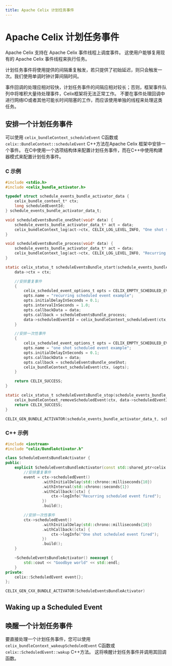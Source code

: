 ```yaml
---
title: Apache Celix 计划任务事件
---
```


<!--
Licensed to the Apache Software Foundation (ASF) under one or more
contributor license agreements.  See the NOTICE file distributed with
this work for additional information regarding copyright ownership.
The ASF licenses this file to You under the Apache License, Version 2.0
(the "License"); you may not use this file except in compliance with
the License.  You may obtain a copy of the License at
   
    http://www.apache.org/licenses/LICENSE-2.0

Unless required by applicable law or agreed to in writing, software
distributed under the License is distributed on an "AS IS" BASIS,
WITHOUT WARRANTIES OR CONDITIONS OF ANY KIND, either express or implied.
See the License for the specific language governing permissions and
limitations under the License.
-->

# Apache Celix 计划任务事件

Apache Celix 支持在 Apache Celix 事件线程上调度事件。
这使用户能够复用现有的 Apache Celix 事件线程来执行任务。

计划任务事件将使用提供的间隔重复触发，若只提供了初始延迟，则只会触发一次。我们使用单调时钟计算间隔时间。

事件回调的处理应相对较快，计划任务事件的间隔应相对较长；否则，框架事件队列中将堆积大量待处理事件，Celix框架将无法正常工作。
不要在事件处理回调中进行网络IO或者其他可能长时间阻塞的工作，而应该使用单独的线程来处理这类任务。

## 安排一个计划任务事件

可以使用 `celix_bundleContext_scheduleEvent` C函数或`celix::BundleContext::scheduleEvent` C++方法在Apache Celix 框架中安排一个事件。
在C中使用一个选项结构体来配置计划任务事件，而在C++中使用构建器模式来配置计划任务事件。

### C 示例

```c
#include <stdio.h>
#include <celix_bundle_activator.h>

typedef struct schedule_events_bundle_activator_data {
    celix_bundle_context_t* ctx;
    long scheduledEventId;
} schedule_events_bundle_activator_data_t;

void scheduleEventsBundle_oneShot(void* data) {
    schedule_events_bundle_activator_data_t* act = data;
    celix_bundleContext_log(act->ctx, CELIX_LOG_LEVEL_INFO, "One shot scheduled event fired");
}

void scheduleEventsBundle_process(void* data) {
    schedule_events_bundle_activator_data_t* act = data;
    celix_bundleContext_log(act->ctx, CELIX_LOG_LEVEL_INFO, "Recurring scheduled event fired");
}

static celix_status_t scheduleEventsBundle_start(schedule_events_bundle_activator_data_t *data, celix_bundle_context_t *ctx) {
    data->ctx = ctx;

    //安排重复事件
    {
        celix_scheduled_event_options_t opts = CELIX_EMPTY_SCHEDULED_EVENT_OPTIONS;
        opts.name = "recurring scheduled event example";
        opts.initialDelayInSeconds = 0.1;
        opts.intervalInSeconds = 1.0;
        opts.callbackData = data;
        opts.callback = scheduleEventsBundle_process;
        data->scheduledEventId = celix_bundleContext_scheduleEvent(ctx, &opts);
    }

    //安排一次性事件
    {
        celix_scheduled_event_options_t opts = CELIX_EMPTY_SCHEDULED_EVENT_OPTIONS;
        opts.name = "one shot scheduled event example";
        opts.initialDelayInSeconds = 0.1;
        opts.callbackData = data;
        opts.callback = scheduleEventsBundle_oneShot;
        celix_bundleContext_scheduleEvent(ctx, &opts);
    }

    return CELIX_SUCCESS;
}

static celix_status_t scheduleEventsBundle_stop(schedule_events_bundle_activator_data_t *data, celix_bundle_context_t *ctx) {
    celix_bundleContext_removeScheduledEvent(ctx, data->scheduledEventId);
    return CELIX_SUCCESS;
}

CELIX_GEN_BUNDLE_ACTIVATOR(schedule_events_bundle_activator_data_t, scheduleEventsBundle_start, scheduleEventsBundle_stop)
```

### C++ 示例

```cpp
#include <iostream>
#include "celix/BundleActivator.h"

class ScheduleEventsBundleActivator {
public:
    explicit ScheduleEventsBundleActivator(const std::shared_ptr<celix::BundleContext>& ctx) {
        //安排重复事件
        event = ctx->scheduledEvent()
                .withInitialDelay(std::chrono::milliseconds{10})
                .withInterval(std::chrono::seconds{1})
                .withCallback([ctx] {
                    ctx->logInfo("Recurring scheduled event fired");
                })
                .build();

        //安排一次性事件
        ctx->scheduledEvent()
                .withInitialDelay(std::chrono::milliseconds{10})
                .withCallback([ctx] {
                    ctx->logInfo("One shot scheduled event fired");
                })
                .build();
    }

    ~ScheduleEventsBundleActivator() noexcept {
        std::cout << "Goodbye world" << std::endl;
    }
private:
    celix::ScheduledEvent event{};
};

CELIX_GEN_CXX_BUNDLE_ACTIVATOR(ScheduleEventsBundleActivator)
```

## Waking up a Scheduled Event

## 唤醒一个计划任务事件

要直接处理一个计划任务事件，您可以使用 `celix_bundleContext_wakeupScheduledEvent` C函数或`celix::ScheduledEvent::wakup` C++方法。
这将唤醒计划任务事件并调用其回调函数。
